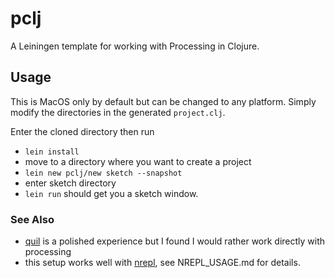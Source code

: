 # pclj

A Leiningen template for working with Processing in Clojure.

## Usage

This is MacOS only by default but can be changed to any platform. Simply modify
the directories in the generated `project.clj`.

Enter the cloned directory then run 
* `lein install`
* move to a directory where you want to create a project
* `lein new pclj/new sketch --snapshot`
* enter sketch directory
* `lein run` should get you a sketch window.

### See Also
* [quil](https://github.com/quil/quil) is a polished experience but I found I would rather work directly with processing
* this setup works well with [nrepl](https://nrepl.org/nrepl/0.9/index.html), see NREPL_USAGE.md for details.

